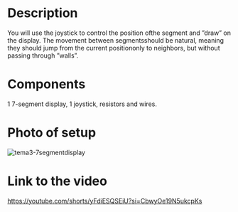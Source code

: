 # Description
You will use the joystick to control the position ofthe segment and ”draw” on the display.  The movement between segmentsshould be natural, meaning they should jump from the current positiononly to neighbors, but without passing through ”walls”.

# Components
 1  7-segment  display,  1  joystick,  resistors  and  wires.

 # Photo of setup 
 
 ![tema3-7segmentdisplay](https://github.com/Ramona23serban/IntroductionToRobotics/assets/116956079/4347f6aa-a36b-42f2-8aa5-d9df52148586)

 # Link to the video 

 https://youtube.com/shorts/yFdiESQSEiU?si=CbwyOe19N5ukcpKs
